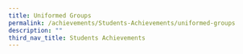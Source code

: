 ```yaml
---
title: Uniformed Groups
permalink: /achievements/Students-Achievements/uniformed-groups
description: ""
third_nav_title: Students Achievements
---
```

